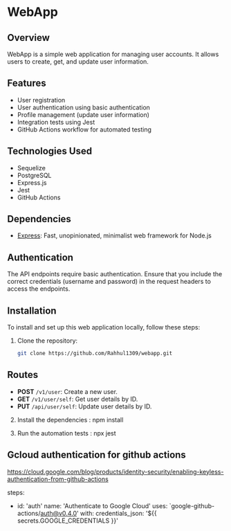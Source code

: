 # WebApp

## Overview
WebApp is a simple web application for managing user accounts. It allows users to create, get, and update user information.

## Features
- User registration
- User authentication using basic authentication
- Profile management (update user information)
- Integration tests using Jest
- GitHub Actions workflow for automated testing

## Technologies Used
- Sequelize
- PostgreSQL
- Express.js
- Jest
- GitHub Actions

## Dependencies

- [Express](https://expressjs.com/): Fast, unopinionated, minimalist web framework for Node.js

## Authentication

The API endpoints require basic authentication. Ensure that you include the correct credentials (username and password) in the request headers to access the endpoints.

## Installation
To install and set up this web application locally, follow these steps:

1. Clone the repository:
   ```bash
   git clone https://github.com/Rahhul1309/webapp.git

## Routes

- **POST** `/v1/user`: Create a new user.
- **GET** `/v1/user/self`: Get user details by ID.
- **PUT** `/api/user/self`: Update user details by ID.

2. Install the dependencies :
   npm install

3. Run the automation tests :
   npx jest

## Gcloud authentication for github actions
 https://cloud.google.com/blog/products/identity-security/enabling-keyless-authentication-from-github-actions

 steps:
- id: 'auth'
  name: 'Authenticate to Google Cloud'
  uses: `google-github-actions/auth@v0.4.0'
  with:
    credentials_json: '${{ secrets.GOOGLE_CREDENTIALS }}'
